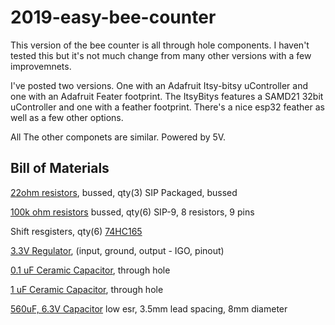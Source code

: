 # 2019-easy-bee-counter

This version of the bee counter is all through hole components.  I haven't tested this but it's not much change from many other versions with a few improvemnets.

I've posted two versions. One with an Adafruit Itsy-bitsy uController and one with an Adafruit Feater footprint. The ItsyBitys features a SAMD21 32bit uController and one with a feather footprint.  There's a nice esp32 feather as well as a few other options.

All The other componets are similar.  Powered by 5V.


## Bill of Materials

[22ohm resistors](https://www.mouser.com/ProductDetail/Xicon/266-22-RC?qs=sGAEpiMZZMvrmc6UYKmaNXFefT4dxyTCwtpTxTI0yoo%3D), bussed, qty(3)
SIP Packaged, bussed


[100k ohm resistors](https://www.mouser.com/ProductDetail/IRC-TT-Electronics/L091S104LF?qs=sGAEpiMZZMvrmc6UYKmaNdnTrsZX%2FuSiyGduauH5Qpc%3D) bussed, qty(6)
SIP-9, 8 resistors, 9 pins


Shift resgisters, qty(6)
[74HC165](https://www.mouser.com/ProductDetail/Texas-Instruments/CD74HC165EE4?qs=%2Fha2pyFadui%2FKTy9HJ5lB%2FBJ0Xswdr%252BnXu7asThazxrcGD%2FXuYTSNA%3D%3D)


[3.3V Regulator](https://www.mouser.com/ProductDetail/Microchip-Technology/MCP1826S-3302E-AB?qs=sGAEpiMZZMsGz1a6aV8DcJ7KfjtCj7Xd5CqQpyOghgk%3D), (input, ground, output - IGO, pinout)


[0.1 uF Ceramic Capacitor](https://www.mouser.com/ProductDetail/594-K104K15X7RF53H5), through hole


[1 uF Ceramic Capacitor](https://www.mouser.com/ProductDetail/594-K105Z20Y5VF5TL2), through hole


[560uF, 6.3V Capacitor](https://www.mouser.com/ProductDetail/661-APSC6R3L561MH08S)
low esr, 3.5mm lead spacing, 8mm diameter

